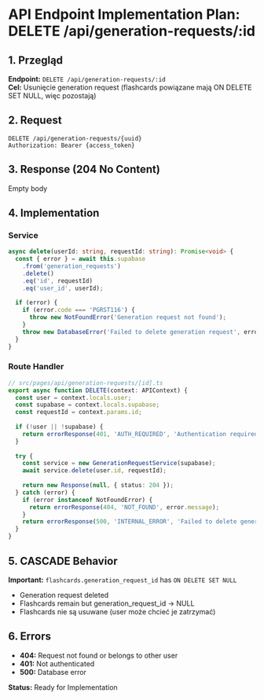 # API Endpoint Implementation Plan: DELETE /api/generation-requests/:id

## 1. Przegląd
**Endpoint:** `DELETE /api/generation-requests/:id`  
**Cel:** Usunięcie generation request (flashcards powiązane mają ON DELETE SET NULL, więc pozostają)

## 2. Request
```
DELETE /api/generation-requests/{uuid}
Authorization: Bearer {access_token}
```

## 3. Response (204 No Content)
Empty body

## 4. Implementation

### Service
```typescript
async delete(userId: string, requestId: string): Promise<void> {
  const { error } = await this.supabase
    .from('generation_requests')
    .delete()
    .eq('id', requestId)
    .eq('user_id', userId);
  
  if (error) {
    if (error.code === 'PGRST116') {
      throw new NotFoundError('Generation request not found');
    }
    throw new DatabaseError('Failed to delete generation request', error);
  }
}
```

### Route Handler
```typescript
// src/pages/api/generation-requests/[id].ts
export async function DELETE(context: APIContext) {
  const user = context.locals.user;
  const supabase = context.locals.supabase;
  const requestId = context.params.id;
  
  if (!user || !supabase) {
    return errorResponse(401, 'AUTH_REQUIRED', 'Authentication required');
  }
  
  try {
    const service = new GenerationRequestService(supabase);
    await service.delete(user.id, requestId);
    
    return new Response(null, { status: 204 });
  } catch (error) {
    if (error instanceof NotFoundError) {
      return errorResponse(404, 'NOT_FOUND', error.message);
    }
    return errorResponse(500, 'INTERNAL_ERROR', 'Failed to delete generation request');
  }
}
```

## 5. CASCADE Behavior
**Important:** `flashcards.generation_request_id` has `ON DELETE SET NULL`
- Generation request deleted
- Flashcards remain but generation_request_id → NULL
- Flashcards nie są usuwane (user może chcieć je zatrzymać)

## 6. Errors
- **404:** Request not found or belongs to other user
- **401:** Not authenticated
- **500:** Database error

**Status:** Ready for Implementation

